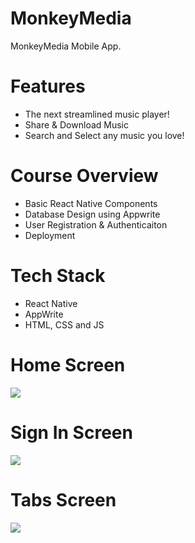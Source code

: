 # MonkeyMedia
MonkeyMedia Mobile App.

# Features
* The next streamlined music player!
* Share & Download Music 
* Search and Select any music you love!

# Course Overview
* Basic React Native Components
* Database Design using Appwrite
* User Registration & Authenticaiton
* Deployment

# Tech Stack
* React Native
* AppWrite
* HTML, CSS and JS

# Home Screen
<img src="assets/icons/Home Screen.png">  

# Sign In Screen
<img src="assets/icons/Sign In Screen.png">  

# Tabs Screen
<img src="assets/icons/Tabs Screen.png">  
